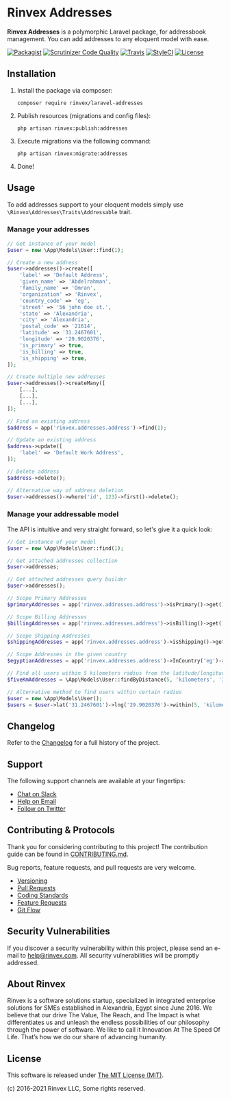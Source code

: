 # Rinvex Addresses

**Rinvex Addresses** is a polymorphic Laravel package, for addressbook management. You can add addresses to any eloquent model with ease.

[![Packagist](https://img.shields.io/packagist/v/rinvex/laravel-addresses.svg?label=Packagist&style=flat-square)](https://packagist.org/packages/rinvex/laravel-addresses)
[![Scrutinizer Code Quality](https://img.shields.io/scrutinizer/g/rinvex/laravel-addresses.svg?label=Scrutinizer&style=flat-square)](https://scrutinizer-ci.com/g/rinvex/laravel-addresses/)
[![Travis](https://img.shields.io/travis/rinvex/laravel-addresses.svg?label=TravisCI&style=flat-square)](https://travis-ci.org/rinvex/laravel-addresses)
[![StyleCI](https://styleci.io/repos/87485079/shield)](https://styleci.io/repos/87485079)
[![License](https://img.shields.io/packagist/l/rinvex/laravel-addresses.svg?label=License&style=flat-square)](https://github.com/rinvex/laravel-addresses/blob/develop/LICENSE)


## Installation

1. Install the package via composer:
    ```shell
    composer require rinvex/laravel-addresses
    ```

2. Publish resources (migrations and config files):
    ```shell
    php artisan rinvex:publish:addresses
    ```

3. Execute migrations via the following command:
    ```shell
    php artisan rinvex:migrate:addresses
    ```

4. Done!


## Usage

To add addresses support to your eloquent models simply use `\Rinvex\Addresses\Traits\Addressable` trait.

### Manage your addresses

```php
// Get instance of your model
$user = new \App\Models\User::find(1);

// Create a new address
$user->addresses()->create([
    'label' => 'Default Address',
    'given_name' => 'Abdelrahman',
    'family_name' => 'Omran',
    'organization' => 'Rinvex',
    'country_code' => 'eg',
    'street' => '56 john doe st.',
    'state' => 'Alexandria',
    'city' => 'Alexandria',
    'postal_code' => '21614',
    'latitude' => '31.2467601',
    'longitude' => '29.9020376',
    'is_primary' => true,
    'is_billing' => true,
    'is_shipping' => true,
]);

// Create multiple new addresses
$user->addresses()->createMany([
    [...],
    [...],
    [...],
]);

// Find an existing address
$address = app('rinvex.addresses.address')->find(1);

// Update an existing address
$address->update([
    'label' => 'Default Work Address',
]);

// Delete address
$address->delete();

// Alternative way of address deletion
$user->addresses()->where('id', 123)->first()->delete();
```

### Manage your addressable model

The API is intuitive and very straight forward, so let's give it a quick look:

```php
// Get instance of your model
$user = new \App\Models\User::find(1);

// Get attached addresses collection
$user->addresses;

// Get attached addresses query builder
$user->addresses();

// Scope Primary Addresses
$primaryAddresses = app('rinvex.addresses.address')->isPrimary()->get();

// Scope Billing Addresses
$billingAddresses = app('rinvex.addresses.address')->isBilling()->get();

// Scope Shipping Addresses
$shippingAddresses = app('rinvex.addresses.address')->isShipping()->get();

// Scope Addresses in the given country
$egyptianAddresses = app('rinvex.addresses.address')->InCountry('eg')->get();

// Find all users within 5 kilometers radius from the latitude/longitude 31.2467601/29.9020376
$fiveKmAddresses = \App\Models\User::findByDistance(5, 'kilometers', '31.2467601', '29.9020376')->get();

// Alternative method to find users within certain radius
$user = new \App\Models\User();
$users = $user->lat('31.2467601')->lng('29.9020376')->within(5, 'kilometers')->get();
```


## Changelog

Refer to the [Changelog](CHANGELOG.md) for a full history of the project.


## Support

The following support channels are available at your fingertips:

- [Chat on Slack](https://bit.ly/rinvex-slack)
- [Help on Email](mailto:help@rinvex.com)
- [Follow on Twitter](https://twitter.com/rinvex)


## Contributing & Protocols

Thank you for considering contributing to this project! The contribution guide can be found in [CONTRIBUTING.md](CONTRIBUTING.md).

Bug reports, feature requests, and pull requests are very welcome.

- [Versioning](CONTRIBUTING.md#versioning)
- [Pull Requests](CONTRIBUTING.md#pull-requests)
- [Coding Standards](CONTRIBUTING.md#coding-standards)
- [Feature Requests](CONTRIBUTING.md#feature-requests)
- [Git Flow](CONTRIBUTING.md#git-flow)


## Security Vulnerabilities

If you discover a security vulnerability within this project, please send an e-mail to [help@rinvex.com](help@rinvex.com). All security vulnerabilities will be promptly addressed.


## About Rinvex

Rinvex is a software solutions startup, specialized in integrated enterprise solutions for SMEs established in Alexandria, Egypt since June 2016. We believe that our drive The Value, The Reach, and The Impact is what differentiates us and unleash the endless possibilities of our philosophy through the power of software. We like to call it Innovation At The Speed Of Life. That’s how we do our share of advancing humanity.


## License

This software is released under [The MIT License (MIT)](LICENSE).

(c) 2016-2021 Rinvex LLC, Some rights reserved.
